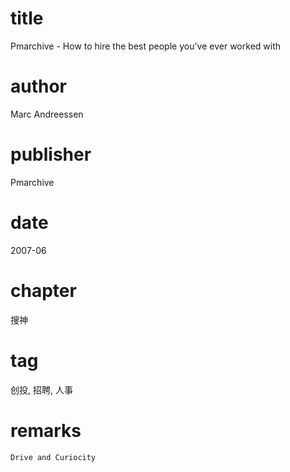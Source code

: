 # title
Pmarchive - How to hire the best people you've ever worked with

# author
Marc Andreessen

# publisher
Pmarchive

# date
2007-06

# chapter
搜神

# tag
创投, 招聘, 人事

# remarks
`Drive and Curiocity`
